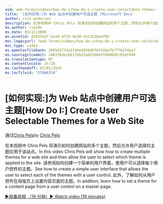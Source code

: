 ```yaml
---
uid: web-forms/videos/how-do-i/how-do-i-create-user-selectable-themes-for-a-web-site
title: '[如何实现:]为 Web 站点中创建用户可选主题 |Microsoft Docs'
author: rick-anderson
description: 在本视频中 Chris Pels 将演示如何创建网站的多个主题，然后允许用户选择的主题应用于该站点。 请参阅如何...
ms.author: riande
ms.date: 03/13/2008
ms.assetid: d19152e7-ba19-4729-9e30-d311630aaf95
msc.legacyurl: /web-forms/videos/how-do-i/how-do-i-create-user-selectable-themes-for-a-web-site
msc.type: video
ms.openlocfilehash: 2685d27fda5f49e3038d6f6f42da7b77f6a7daa7
ms.sourcegitcommit: 24b1f6decbb17bb22a45166e5fdb0845c65af498
ms.translationtype: MT
ms.contentlocale: zh-CN
ms.lasthandoff: 03/01/2019
ms.locfileid: "57046314"
---
```

<a name="how-do-i-create-user-selectable-themes-for-a-web-site"></a><span data-ttu-id="0275b-104">[如何实现:]为 Web 站点中创建用户可选主题</span><span class="sxs-lookup"><span data-stu-id="0275b-104">[How Do I:] Create User Selectable Themes for a Web Site</span></span>
====================
<span data-ttu-id="0275b-105">通过[Chris Pels](https://twitter.com/chrispels)</span><span class="sxs-lookup"><span data-stu-id="0275b-105">by [Chris Pels](https://twitter.com/chrispels)</span></span>

<span data-ttu-id="0275b-106">在本视频中 Chris Pels 将演示如何创建网站的多个主题，然后允许用户选择的主题应用于该站点。</span><span class="sxs-lookup"><span data-stu-id="0275b-106">In this video Chris Pels will show how to create multiple themes for a web site and then allow the user to select which theme is applied to the site.</span></span> <span data-ttu-id="0275b-107">请参阅如何创建一个简单的用户界面，使用户可以选择每个用户控件的主题。</span><span class="sxs-lookup"><span data-stu-id="0275b-107">See how to create a simple user interface that allows the user to select each of the themes with a user control.</span></span> <span data-ttu-id="0275b-108">此外，了解如何从用户控件在母版页上设置内容页面的主题。</span><span class="sxs-lookup"><span data-stu-id="0275b-108">In addition, learn how to set a theme for a content page from a user control on a master page.</span></span>

[<span data-ttu-id="0275b-109">&#9654;观看视频 （19 分钟）</span><span class="sxs-lookup"><span data-stu-id="0275b-109">&#9654; Watch video (19 minutes)</span></span>](https://channel9.msdn.com/Blogs/ASP-NET-Site-Videos/how-do-i-create-user-selectable-themes-for-a-web-site)
